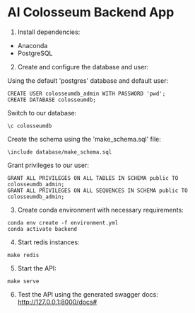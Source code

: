 # AI Colosseum Backend App

1. Install dependencies:

* Anaconda
* PostgreSQL

2. Create and configure the database and user:

Using the default 'postgres' database and default user:

```mysql
CREATE USER colosseumdb_admin WITH PASSWORD 'pwd';
CREATE DATABASE colosseumdb;
```

Switch to our database:

```
\c colosseumdb
```

Create the schema using the 'make_schema.sql' file:

```
\include database/make_schema.sql
```

Grant privileges to our user:

```mysql
GRANT ALL PRIVILEGES ON ALL TABLES IN SCHEMA public TO colosseumdb_admin;
GRANT ALL PRIVILEGES ON ALL SEQUENCES IN SCHEMA public TO colosseumdb_admin;
```

3. Create conda environment with necessary requirements:

```
conda env create -f environment.yml
conda activate backend
```

4. Start redis instances:

```
make redis
```

5. Start the API:

```
make serve
```

6. Test the API using the generated swagger docs: http://127.0.0.1:8000/docs# 